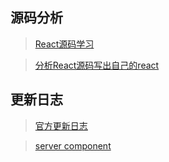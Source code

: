 ## 源码分析
> [React源码学习](https://react.iamkasong.com/#%E5%AF%BC%E5%AD%A6%E8%A7%86%E9%A2%91)

> [分析React源码写出自己的react](https://pomb.us/build-your-own-react/)

## 更新日志
> [官方更新日志](https://github.com/facebook/react/blob/master/CHANGELOG.md)

> [server component](https://juejin.cn/post/6921981110083665934#heading-0)

